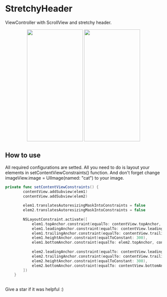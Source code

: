 # StretchyHeader

ViewController with ScrollView and stretchy header. 

<p align="center">
<img height=360 width=180 src="https://user-images.githubusercontent.com/53051473/183468459-9a8b6fef-d149-41fa-93f7-b6b0b48b67c9.gif">
<img height=360 width=180 src="https://user-images.githubusercontent.com/53051473/184530655-eed6814a-9ca1-4481-a221-13bea0064072.gif">
</p>

## How to use

All required configurations are setted. All you need to do is layout your elements in setContentViewConstraints() function.
And don't forget change imageView.image = UIImage(named: "cat") to your image.


```swift
private func setContentViewConstraints() {
        contentView.addSubview(elem1)
        contentView.addSubview(elem2)
        
        elem1.translatesAutoresizingMaskIntoConstraints = false
        elem2.translatesAutoresizingMaskIntoConstraints = false
        
        NSLayoutConstraint.activate([
            elem1.topAnchor.constraint(equalTo: contentView.topAnchor, constant: 20),
            elem1.leadingAnchor.constraint(equalTo: contentView.leadingAnchor, constant: 10),
            elem1.trailingAnchor.constraint(equalTo: contentView.trailingAnchor, constant: -10),
            elem1.heightAnchor.constraint(equalToConstant: 300),
            elem1.bottomAnchor.constraint(equalTo: elem2.topAnchor, constant: -35),
            
            elem2.leadingAnchor.constraint(equalTo: contentView.leadingAnchor, constant: 10),
            elem2.trailingAnchor.constraint(equalTo: contentView.trailingAnchor, constant: -10),
            elem2.heightAnchor.constraint(equalToConstant: 300),
            elem2.bottomAnchor.constraint(equalTo: contentView.bottomAnchor, constant: -20),
        ])
    } 
```

##
Give a star if it was helpful :)
